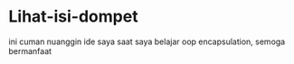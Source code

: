 # Lihat-isi-dompet
ini cuman nuanggin ide saya saat saya belajar oop encapsulation, semoga bermanfaat

